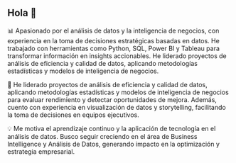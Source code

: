 ## Hola 👋

📊 Apasionado por el análisis de datos y la inteligencia de negocios, con experiencia en la toma de decisiones estratégicas basadas en datos. He trabajado con herramientas como Python, SQL, Power BI y Tableau para transformar información en insights accionables. He liderado proyectos de análisis de eficiencia y calidad de datos, aplicando metodologías estadísticas y modelos de inteligencia de negocios.

🚀 He liderado proyectos de análisis de eficiencia y calidad de datos, aplicando metodologías estadísticas y modelos de inteligencia de negocios para evaluar rendimiento y detectar oportunidades de mejora. Además, cuento con experiencia en visualización de datos y storytelling, facilitando la toma de decisiones en equipos ejecutivos.

💡 Me motiva el aprendizaje continuo y la aplicación de tecnología en el análisis de datos. Busco seguir creciendo en el área de Business Intelligence y Análisis de Datos, generando impacto en la optimización y estrategia empresarial.


